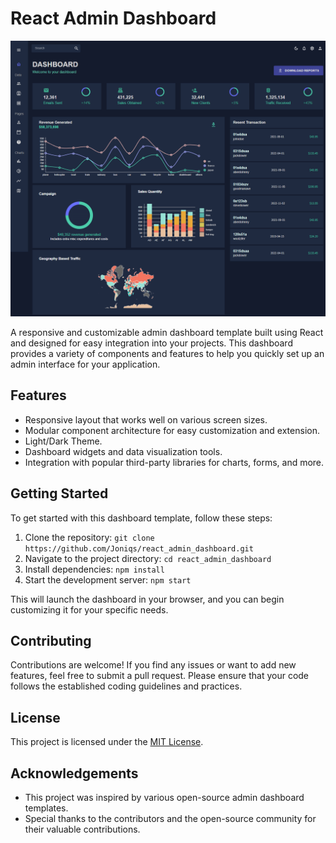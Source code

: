 # React Admin Dashboard

![Dashboard Screenshot](./public/assets/dashboard-screenshot.png)

A responsive and customizable admin dashboard template built using React and designed for easy integration into your projects. This dashboard provides a variety of components and features to help you quickly set up an admin interface for your application.

## Features

- Responsive layout that works well on various screen sizes.
- Modular component architecture for easy customization and extension.
- Light/Dark Theme.
- Dashboard widgets and data visualization tools.
- Integration with popular third-party libraries for charts, forms, and more.

## Getting Started

To get started with this dashboard template, follow these steps:

1. Clone the repository: `git clone https://github.com/Joniqs/react_admin_dashboard.git`
2. Navigate to the project directory: `cd react_admin_dashboard`
3. Install dependencies: `npm install`
4. Start the development server: `npm start`

This will launch the dashboard in your browser, and you can begin customizing it for your specific needs.

## Contributing

Contributions are welcome! If you find any issues or want to add new features, feel free to submit a pull request. Please ensure that your code follows the established coding guidelines and practices.

## License

This project is licensed under the [MIT License](LICENSE).

## Acknowledgements

- This project was inspired by various open-source admin dashboard templates.
- Special thanks to the contributors and the open-source community for their valuable contributions.
